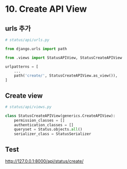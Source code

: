 # 10. Create API View

## urls 추가

```python
# status/api/urls.py

from django.urls import path

from .views import StatusAPIView, StatusCreateAPIView

urlpatterns = [
    ...
    path('create/', StatusCreateAPIView.as_view()),
]
```

## Create view

```python
# status/api/views.py

class StatusCreateAPIView(generics.CreateAPIView):
    permission_classes = []
    authentication_classes = []
    queryset = Status.objects.all()
    serializer_class = StatusSerializer

```

## Test

<http://127.0.0.1:8000/api/status/create/>

